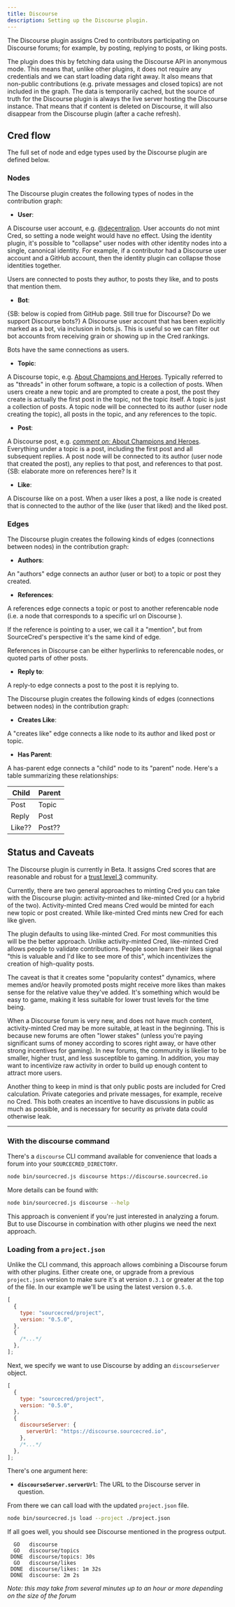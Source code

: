 ```yaml
---
title: Discourse
description: Setting up the Discourse plugin.
---
```


The Discourse plugin assigns Cred to contributors participating on Discourse
forums; for example, by posting, replying to posts, or liking posts.

The plugin does this by fetching data using the Discourse API in anonymous mode.
This means that, unlike other plugins, it does not require any credentials and
we can start loading data right away. It also means that non-public
contributions (e.g. private messages and closed topics) are not included in the
graph. The data is temporarily cached, but the source of truth for the Discourse
plugin is always the live server hosting the Discourse instance. That means that
if content is deleted on Discourse, it will also disappear from the Discourse
plugin (after a cache refresh).

## Cred flow

The full set of node and edge types used by the Discourse plugin are defined
below.

### Nodes

The Discourse plugin creates the following types of nodes in the contribution
graph:

- **User**:

A Discourse user account, e.g.
[@decentralion](https://discourse.sourcecred.io/u/decentralion/). User accounts
do not mint Cred, so setting a node weight would have no effect. Using the
identity plugin, it's possible to "collapse" user nodes with other identity
nodes into a single, canonical identity. For example, if a contributor had a
Discourse user account and a GitHub account, then the identity plugin can
collapse those identities together.

Users are connected to posts they author, to posts they like, and to posts that
mention them.

- **Bot**:

{SB: below is copied from GitHub page. Still true for Discourse? Do we support
Discourse bots?} A Discourse user account that has been explicitly marked as a
bot, via inclusion in bots.js. This is useful so we can filter out bot accounts
from receiving grain or showing up in the Cred rankings.

Bots have the same connections as users.

- **Topic**:

A Discourse topic, e.g.
[About Champions and Heroes](https://discourse.sourcecred.io/t/about-champions-and-heroes/291).
Typically referred to as "threads" in other forum software, a topic is a
collection of posts. When users create a new topic and are prompted to create a
post, the post they create is actually the first post in the topic, not the
topic itself. A topic is just a collection of posts. A topic node will be
connected to its author (user node creating the topic), all posts in the topic,
and any references to the topic.

- **Post**:

A Discourse post, e.g.
[_comment on:_ About Champions and Heroes](https://discourse.sourcecred.io/t/about-champions-and-heroes/291/7).
Everything under a topic is a post, including the first post and all subsequent
replies. A post node will be connected to its author (user node that created the
post), any replies to that post, and references to that post. {SB: elaborate
more on references here? Is it

- **Like**:

A Discourse like on a post. When a user likes a post, a like node is created
that is connected to the author of the like (user that liked) and the liked
post.

### Edges

The Discourse plugin creates the following kinds of edges (connections between
nodes) in the contribution graph:

- **Authors**:

An "authors" edge connects an author (user or bot) to a topic or post they
created.

- **References**:

A references edge connects a topic or post to another referencable node (i.e. a
node that corresponds to a specific url on Discourse ).

If the reference is pointing to a user, we call it a "mention", but from
SourceCred's perspective it's the same kind of edge.

References in Discourse can be either hyperlinks to referencable nodes, or
quoted parts of other posts.

- **Reply to**:

A reply-to edge connects a post to the post it is replying to.

The Discourse plugin creates the following kinds of edges (connections between
nodes) in the contribution graph:

- **Creates Like**:

A "creates like" edge connects a like node to its author and liked post or
topic.

- **Has Parent**:

A has-parent edge connects a "child" node to its "parent" node. Here's a table
summarizing these relationships:

| Child  | Parent |
| ------ | ------ |
| Post   | Topic  |
| Reply  | Post   |
| Like?? | Post?? |

## Status and Caveats

The Discourse plugin is currently in Beta. It assigns Cred scores that are
reasonable and robust for a [trust level 3](/docs/concepts/trust_levels)
community.

Currently, there are two general approaches to minting Cred you can take with
the Discourse plugin: activity-minted and like-minted Cred (or a hybrid of the
two). Activity-minted Cred means Cred would be minted for each new topic or post
created. While like-minted Cred mints new Cred for each like given.

The plugin defaults to using like-minted Cred. For most communities this will be
the better approach. Unlike activity-minted Cred, like-minted Cred allows people
to validate contributions. People soon learn their likes signal "this is
valuable and I'd like to see more of this", which incentivizes the creation of
high-quality posts.

The caveat is that it creates some "popularity contest" dynamics, where memes
and/or heavily promoted posts might receive more likes than makes sense for the
relative value they've added. It's something which would be easy to game, making
it less suitable for lower trust levels for the time being.

When a Discourse forum is very new, and does not have much content,
activity-minted Cred may be more suitable, at least in the beginning. This is
because new forums are often "lower stakes" (unless you're paying significant
sums of money according to scores right away, or have other strong incentives
for gaming). In new forums, the community is likelier to be smaller, higher
trust, and less susceptible to gaming. In addition, you may want to incentivize
raw activity in order to build up enough content to attract more users.

Another thing to keep in mind is that only public posts are included for Cred
calculation. Private categories and private messages, for example, receive no
Cred. This both creates an incentive to have discussions in public as much as
possible, and is necessary for security as private data could otherwise leak.

---

### With the discourse command

There's a `discourse` CLI command available for convenience that loads a forum
into your `SOURCECRED_DIRECTORY`.

```bash
node bin/sourcecred.js discourse https://discourse.sourcecred.io
```

More details can be found with:

```bash
node bin/sourcecred.js discourse --help
```

This approach is convenient if you're just interested in analyzing a forum. But
to use Discourse in combination with other plugins we need the next approach.

### Loading from a `project.json`

Unlike the CLI command, this approach allows combining a Discourse forum with
other plugins. Either create one, or upgrade from a previous `project.json`
version to make sure it's at version `0.3.1` or greater at the top of the file.
In our example we'll be using the latest version `0.5.0`.

```js
[
  {
    type: "sourcecred/project",
    version: "0.5.0",
  },
  {
    /*...*/
  },
];
```

Next, we specify we want to use Discourse by adding an `discourseServer` object.

```js
[
  {
    type: "sourcecred/project",
    version: "0.5.0",
  },
  {
    discourseServer: {
      serverUrl: "https://discourse.sourcecred.io",
    },
    /*...*/
  },
];
```

There's one argument here:

- **`discourseServer.serverUrl`**: The URL to the Discourse server in question.

From there we can call load with the updated `project.json` file.

```bash
node bin/sourcecred.js load --project ./project.json
```

If all goes well, you should see Discourse mentioned in the progress output.

```
  GO   discourse
  GO   discourse/topics
 DONE  discourse/topics: 30s
  GO   discourse/likes
 DONE  discourse/likes: 1m 32s
 DONE  discourse: 2m 2s
```

_Note: this may take from several minutes up to an hour or more depending on the
size of the forum_

[trust level]: ../../concepts/trust_levels.md
[v0.5.0 release]: https://github.com/sourcecred/sourcecred/issues/1679
